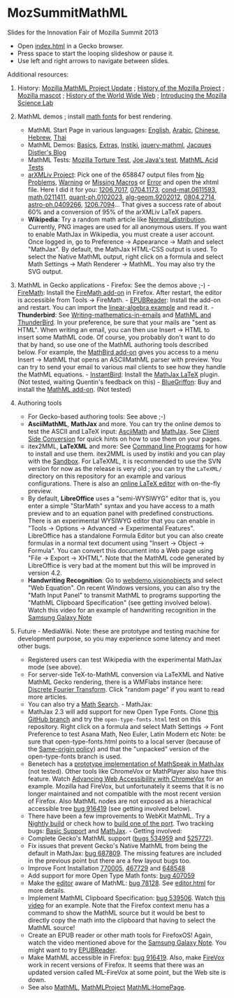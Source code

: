 MozSummitMathML
===============

Slides for the Innovation Fair of Mozilla Summit 2013

- Open [index.html](http://fred-wang.github.io/MozSummitMathML/index.html) in a Gecko browser.
- Press space to start the looping slideshow or pause it.
- Use left and right arrows to navigate between slides.

Additional resources:

  1. History: [Mozilla MathML Project Update](https://developer.mozilla.org/en-US/docs/Mozilla/MathML_Project/Updates) ; [History of the Mozilla Project](https://www.mozilla.org/en-US/about/history/) ; [Mozilla mascot](https://en.wikipedia.org/wiki/Mozilla_%28mascot%29) ; [History of the World Wide Web](https://en.wikipedia.org/wiki/History_of_the_World_Wide_Web) ; [Introducing the Mozilla Science Lab](https://blog.mozilla.org/blog/2013/06/14/5992/)

  2. MathML demos ; install [math fonts](https://developer.mozilla.org/en-US/docs/Mozilla/MathML_Project/Fonts) for best rendering.
     - MathML Start Page in various languages: [English](https://developer.mozilla.org/en-US/docs/Mozilla/MathML_Project/Start), [Arabic](https://developer.mozilla.org/ar/docs/Mozilla_MathML_Project/Start), [Chinese](https://developer.mozilla.org/zh-CN/docs/Mozilla_MathML_Project/Start), [Hebrew](https://developer.mozilla.org/he/docs/Mozilla_MathML_Project/Start), [Thai](https://developer.mozilla.org/th/docs/Mozilla_MathML_Project/Start)
     - MathML Demos: [Basics](https://developer.mozilla.org/en-US/docs/Mozilla/MathML_Project/Basics), [Extras](https://developer.mozilla.org/fr/docs/Mozilla/MathML_Project/Extras), [Instiki](http://golem.ph.utexas.edu/wiki/instiki/show/Sandbox), [jquery-mathml](http://sdiehl.github.io/jquery-mathml/), [Jacques Distler's Blog](http://golem.ph.utexas.edu/~distler/blog/archives/002561.html)
     - MathML Tests: [Mozilla Torture Test](https://developer.mozilla.org/en-US/docs/Mozilla/MathML_Project/MathML_Torture_Test), [Joe Java's test](https://eyeasme.com/Joe/MathML/MathML_browser_test), [MathML Acid Tests](https://github.com/fred-wang/AcidTestsMathML#mathml-acid-tests)
     - [arXMLiv Project](http://arxmliv.kwarc.info/): Pick one of the 658847
     output files from 
    [No Problems](http://arxmliv.kwarc.info/retval_detail.php?retval=no_problems),  [Warning](http://arxmliv.kwarc.info/retval_detail.php?retval=warning) or
    [Missing Macros](http://arxmliv.kwarc.info/retval_detail.php?retval=missing_macros) or [Error](http://arxmliv.kwarc.info/retval_detail.php?retval=error) and open the xhtml file. Here I did it for you: [1206.7017](http://arxmliv.kwarc.info/files/1206/1206.7017/1206.7017.xhtml), [0704.1173](http://arxmliv.kwarc.info/files/0704/0704.1173/0704.1173.xhtml), [cond-mat.0611593](http://arxmliv.kwarc.info/files/0611/cond-mat.0611593/cond-mat.0611593.xhtml), [math.0211411](http://arxmliv.kwarc.info/files/0211/math.0211411/math.0211411.xhtml), [quant-ph.0102023](http://arxmliv.kwarc.info/files/0102/quant-ph.0102023/quant-ph.0102023.xhtml), [alg-geom.9202012](http://arxmliv.kwarc.info/files/9202/alg-geom.9202012/alg-geom.9202012.xhtml), [0804.2714](http://arxmliv.kwarc.info/files/0804/0804.2714/0804.2714.xhtml), [astro-ph.0409266](http://arxmliv.kwarc.info/files/0409/astro-ph.0409266/astro-ph.0409266.xhtml), [1206.7094](http://arxmliv.kwarc.info/files/1206/1206.7094/1206.7094.xhtml)... That gives a success rate of about 60% and
    a conversion of 95% of the arXMLiv LaTeX papers.
     - **Wikipedia**: Try a random math article like [Normal_distribution](https://en.wikipedia.org/wiki/Normal_distribution).
     Currently, PNG images are used for all
    anonymous users. If you want to enable MathJax in Wikipedia, you must create
    a user account. Once logged in, go to Preference → Appearance → Math and
    select "MathJax". By default, the MathJax HTML-CSS output is used. To select
    the Native MathML output, right click on a formula and select 
    Math Settings → Math Renderer → MathML. You may also try the SVG output. 

  3. MathML in Gecko applications
    - Firefox: See the demos above ;-)
    - [FireMath](http://www.firemath.info/): Install the
      [FireMath add-on](https://addons.mozilla.org/firefox/addon/firemath/)
      in Firefox. After restart, the editor is accessible from Tools → FireMath.
    - [EPUBReader](https://addons.mozilla.org/firefox/addon/epubreader/):
      Install the add-on and restart. You can import the 
      [linear-algebra example](http://code.google.com/p/epub-samples/wiki/SamplesListing#linear-algebra) and read it.
    - **Thunderbird**: See [Writing-mathematics-in-emails](http://www.maths-informatique-jeux.com/blog/frederic/?post/2012/11/14/Writing-mathematics-in-emails)
  and [MathML and ThunderBird](http://www.glazman.org/weblog/dotclear/index.php?post/2012/11/16/MathML-and-Thunderbird). In your preference, be sure
    that your mails are "sent as HTML". When writing an email, you can then use
    Insert → HTML to insert some MathML code. Of course, you probably don't want
    to do that by hand, so use one of the MathML authoring tools described
    below. For example, the
    [MathBird add-on](http://disruptive-innovations.com/zoo/MathBird/)
    gives you access to a menu Insert → MathML that opens an ASCIIMathML
    parser with preview. You can try to send your email to various mail clients
    to see how they handle the MathML equations.
    - [InstantBird](http://www.instantbird.com/): Install the
    [MathJax LaTeX](https://addons.instantbird.org/en-US/instantbird/addon/340)
    plugin. (Not tested, waiting Quentin's feedback on this)
    - [BlueGriffon](http://bluegriffon.org/): Buy and install the
    [MathML add-on](http://www.bluegriffon.com/index.php?pages/MathML). (Not
    tested)

  4. Authoring tools
     - For Gecko-based authoring tools: See above ;-)
     - **AsciiMathML**, **MathJax** and more. You can try the online demos
       to test the ASCII and LaTeX input:
       [AsciiMath](http://www1.chapman.edu/~jipsen/mathml/asciimathdemo.html) and
        [MathJax](http://cdn.mathjax.org/mathjax/latest/test/sample-dynamic.html).
        See
        [Client Side Conversion](https://developer.mozilla.org/en-US/docs/Web/MathML/Authoring#Client-side_Conversion) for quick hints on how to use them on            your pages.
     - itex2MML, **LaTeXML** and more: See [Command line Programs](https://developer.mozilla.org/en-US/docs/Web/MathML/Authoring#Command-line_Programs) for
       how to install and use them.
       itex2MML is used by instiki and you can play with the
       [Sandbox](http://golem.ph.utexas.edu/wiki/instiki/show/Sandbox).
       For LaTeXML, it is recommended to use the SVN version for now as the
       release is very old ; you can try the `LaTeXML/` directory on this
       repository for an example and various configurations.
       There is also an [online LaTeX editor](http://latexml.mathweb.org/editor)
       with on-the-fly preview.
     - By default, **LibreOffice** uses a "semi-WYSIWYG" editor that is, you
      enter a simple "StarMath" syntax and you
      have access to a math preview and to
      an equation panel with predefined constructions.
      There is an experimental WYSIWYG
      editor that
      you can enable in "Tools → Options → Advanced → Experimental Features".
      LibreOffice has a standalone Formula Editor but you can also create
      formulas in a normal text document using
      "Insert → Object → Formula". You can convert this document into
      a Web page using "File → Export → XHTML". Note that the MathML code
      generated by LibreOffice is very bad at the moment but this will be
      improved in version 4.2.
     - **Handwriting Recognition**: Go to
       [webdemo.visionobjects](http://webdemo.visionobjects.com) and select
       "Web Equation". On recent Windows versions, you can also try the
       "Math Input Panel" to transmit MathML to programs supporting the
       "MathML Clipboard Specification" (see getting involved below).
       Watch this video for an example of handwriting recognition in the
       [Samsung Galaxy Note](https://www.youtube.com/watch?v=ksBWWpbsOk0)

  5. Future
    - MediaWiki.  Note: these are
        prototype and testing machine for development purpose, so you may
        experience some latency and meet other bugs.
       - Registered users can test Wikipedia with the experimental
         MathJax mode (see above).
       - For server-side TeX-to-MathML conversion via LaTeXML and
    Native MathML Gecko rendering, there is a WMFlabs instance here:
    [Discrete Fourier Transform](http://math-test2.instance-proxy.wmflabs.org/wiki/Discrete_Fourier_transform). Click
       "random page" if you want to read more articles.
       - You can also try a [Math Search](http://math-test2.instance-proxy.wmflabs.org/wiki/Special:MathSearch?pattern=\\exp%28%3Fx+%2B+%3Fy%29).
    - MathJax:
       - MathJax 2.3 will add support for new Open Type Fonts. Clone
       [this GitHub branch](https://github.com/fred-wang/MathJax/tree/open-type-fonts) and try the `open-type-fonts.html` test on this repository.
      Right click on a formula and select 
      Math Settings → Font Preference to test Asana Math, Neo Euler,
      Latin Modern etc
      Note: be sure that open-type-fonts.html points to a local server
      (because of the [Same-origin policy](https://developer.mozilla.org/en-US/docs/Web/JavaScript/Same_origin_policy_for_JavaScript)) and that the "unpacked"
      version of the open-type-fonts branch is used.
      - Benetech has a [prototype implementation of MathSpeak in MathJax](https://github.com/benetech/mathjax) (not tested). Other tools like ChromeVox or
      MathPlayer also have this feature. 
      Watch [Advancing Web Accessibility with ChromeVox](https://www.youtube.com/watch?v=YyWu9HB9QtU) for an example.
      Mozilla had FireVox, but unfortunately
      it seems that it is no longer maintained and not compatible with the most
      recent version of Firefox. Also MathML nodes are not exposed as a
      hierachical accessible tree [bug 916419](https://bugs.webkit.org/show_bug.cgi?id=916419) (see getting involved below).
      - There have been a few improvements to WebKit MathML. Try a 
        [Nightly build](http://nightly.webkit.org) or check how
        to [build one of the port](http://trac.webkit.org/wiki#WebKitPorts).
        Two tracking bugs: [Basic Support](https://bugs.webkit.org/show_bug.cgi?id=99623) and [MathJax](https://bugs.webkit.org/show_bug.cgi?id=84019).
    - Getting involved:
      - Complete Gecko's MathML support ([bugs 534959](https://bugzilla.mozilla.org/show_bug.cgi?id=534959) and [525772](https://bugzilla.mozilla.org/show_bug.cgi?id=525772)).
      - Fix issues that prevent Gecko's Native MathML from being the default in MathJax: [bug 687809](https://bugzilla.mozilla.org/show_bug.cgi?id=687809). The missing features are included in the previous point but there are a few layout bugs too.
      - Improve Font Installation [770005](https://bugzilla.mozilla.org/show_bug.cgi?id=770005), [467729](https://bugzilla.mozilla.org/show_bug.cgi?id=467729) and [648548](https://bugzilla.mozilla.org/show_bug.cgi?id=648548)
      - Add support for more Open Type Math fonts: [bug 407059](https://bugzilla.mozilla.org/show_bug.cgi?id=407059)
      - Make the [editor](http://dxr.mozilla.org/mozilla-central/source/editor) aware of MathML: [bug 78128](https://bugzilla.mozilla.org/show_bug.cgi?id=78128). See <a href="http://fred-wang.github.io/MozSummitMathML/editor.html">editor.html</a> for more details.
      - Implement MathML Clipboard Specification: [bug 539506](https://bugzilla.mozilla.org/show_bug.cgi?id=539506). Watch
[this video](http://www.screenr.com/dAO) for an example.
      Note that the Firefox context menu has
      a command to show the MathML source but it would be best to directly
      copy the math into the clipboard that having to select the MathML source!
      - Create an EPUB reader or other math tools for FirefoxOS!
        Again, watch the video mentioned above for the
        [Samsung Galaxy Note](https://www.youtube.com/watch?v=ksBWWpbsOk0).
        You might want to try
        [EPUBReader](https://addons.mozilla.org/firefox/addon/epubreader/).
      - Make MathML accessible in Firefox: [bug 916419](https://bugzilla.mozilla.org/show_bug.cgi?id=916419). Also, make [FireVox](http://firevox.clcworld.net/) work in recent versions of Firefox. It seems that there was an updated version called ML-FireVox at some
      point, but the Web site is down. 
     - See also [MathML](https://developer.mozilla.org/docs/Web/MathML),
       [MathMLProject](https://developer.mozilla.org/en-US/docs/Mozilla/MathML_Project)
       [MathML:HomePage](https://wiki.mozilla.org/MathML:Home_Page).
